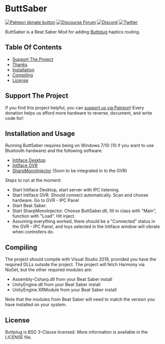 # ButtSaber

[![Patreon donate button](https://img.shields.io/badge/patreon-donate-yellow.svg)](https://www.patreon.com/qdot)
[![Discourse Forum](https://img.shields.io/badge/discourse-forum-blue.svg)](https://metafetish.club)
[![Discord](https://img.shields.io/discord/353303527587708932.svg?logo=discord)](https://discord.buttplug.io)
[![Twitter](https://img.shields.io/twitter/follow/buttplugio.svg?style=social&logo=twitter)](https://twitter.com/buttplugio)

ButtSaber is a Beat Saber Mod for adding
[Buttplug](https://buttplug.io) haptics routing.

## Table Of Contents

- [Support The Project](#support-the-project)
- [Thanks](#thanks)
- [Installation](#installation)
- [Compiling](#compiling)
- [License](#license)

## Support The Project

If you find this project helpful, you can [support us via
Patreon](http://patreon.com/qdot)! Every donation helps us afford more
hardware to reverse, document, and write code for!

## Installation and Usage

Running ButtSaber requires being on Windows 7/10 (10 if you want to
use Bluetooth hardware) and the following software:

- [Intiface Desktop](https://github.com/intiface/intiface-desktop/releases)
- [Intiface GVR](https://github.com/intiface/intiface-game-vibration-router)
- [SharpMonoInjector](https://github.com/warbler/SharpMonoInjector) (Soon to be integrated in to the GVR)

Steps to run at the moment:

- Start Intiface Desktop, start server with IPC listening.
- Start Intiface GVR. Should connect automatically. Scan and choose
  hardware. Go to GVR - IPC Panel
- Start Beat Saber.
- Start SharpMonoInjector. Choose ButtSaber.dll, fill in class with
  "Main", function with "Load". Hit inject.
- Assuming everything worked, there should be a "Connected" status in
  the GVR - IPC Panel, and toys selected in the Intiface window will
  vibrate when controllers do.

## Compiling

The project should compile with Visual Studio 2019, provided you have
the required DLLs outside the project. The project will fetch Harmony
via NuGet, but the other required modules are:

- Assembly-Csharp.dll from your Beat Saber install
- UnityEngine.dll from your Beat Saber install
- UnityEngine.XRModule from your Beat Saber install

Note that the modules from Beat Saber will need to match the version
you have installed on your system.

## License

Buttplug is BSD 3-Clause licensed. More information is available in
the LICENSE file.
